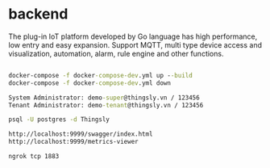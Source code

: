 # backend

The plug-in IoT platform developed by Go language has high performance, low entry and easy expansion. Support MQTT, multi type device access and visualization, automation, alarm, rule engine and other functions.

```cmd

docker-compose -f docker-compose-dev.yml up --build
docker-compose -f docker-compose-dev.yml down

System Administrator: demo-super@thingsly.vn / 123456
Tenant Administrator: demo-tenant@thingsly.vn / 123456

psql -U postgres -d Thingsly

http://localhost:9999/swagger/index.html
http://localhost:9999/metrics-viewer

ngrok tcp 1883
```
